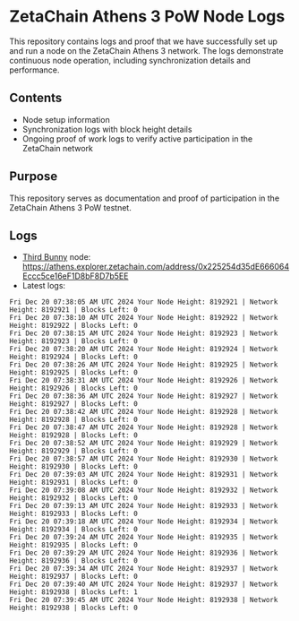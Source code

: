 # ZetaChain Athens 3 PoW Node Logs
This repository contains logs and proof that we have successfully set up and run a node on the ZetaChain Athens 3 network. The logs demonstrate continuous node operation, including synchronization details and performance.

## Contents
- Node setup information
- Synchronization logs with block height details
- Ongoing proof of work logs to verify active participation in the ZetaChain network

## Purpose
This repository serves as documentation and proof of participation in the ZetaChain Athens 3 PoW testnet.

## Logs

- [Third Bunny](https://thirdbunny.xyz/) node: https://athens.explorer.zetachain.com/address/0x225254d35dE666064Eccc5ce16eF1D8bF8D7b5EE
- Latest logs:
```
Fri Dec 20 07:38:05 AM UTC 2024 Your Node Height: 8192921 | Network Height: 8192921 | Blocks Left: 0
Fri Dec 20 07:38:10 AM UTC 2024 Your Node Height: 8192922 | Network Height: 8192922 | Blocks Left: 0
Fri Dec 20 07:38:15 AM UTC 2024 Your Node Height: 8192923 | Network Height: 8192923 | Blocks Left: 0
Fri Dec 20 07:38:20 AM UTC 2024 Your Node Height: 8192924 | Network Height: 8192924 | Blocks Left: 0
Fri Dec 20 07:38:26 AM UTC 2024 Your Node Height: 8192925 | Network Height: 8192925 | Blocks Left: 0
Fri Dec 20 07:38:31 AM UTC 2024 Your Node Height: 8192926 | Network Height: 8192926 | Blocks Left: 0
Fri Dec 20 07:38:36 AM UTC 2024 Your Node Height: 8192927 | Network Height: 8192927 | Blocks Left: 0
Fri Dec 20 07:38:42 AM UTC 2024 Your Node Height: 8192928 | Network Height: 8192928 | Blocks Left: 0
Fri Dec 20 07:38:47 AM UTC 2024 Your Node Height: 8192928 | Network Height: 8192928 | Blocks Left: 0
Fri Dec 20 07:38:52 AM UTC 2024 Your Node Height: 8192929 | Network Height: 8192929 | Blocks Left: 0
Fri Dec 20 07:38:57 AM UTC 2024 Your Node Height: 8192930 | Network Height: 8192930 | Blocks Left: 0
Fri Dec 20 07:39:03 AM UTC 2024 Your Node Height: 8192931 | Network Height: 8192931 | Blocks Left: 0
Fri Dec 20 07:39:08 AM UTC 2024 Your Node Height: 8192932 | Network Height: 8192932 | Blocks Left: 0
Fri Dec 20 07:39:13 AM UTC 2024 Your Node Height: 8192933 | Network Height: 8192933 | Blocks Left: 0
Fri Dec 20 07:39:18 AM UTC 2024 Your Node Height: 8192934 | Network Height: 8192934 | Blocks Left: 0
Fri Dec 20 07:39:24 AM UTC 2024 Your Node Height: 8192935 | Network Height: 8192935 | Blocks Left: 0
Fri Dec 20 07:39:29 AM UTC 2024 Your Node Height: 8192936 | Network Height: 8192936 | Blocks Left: 0
Fri Dec 20 07:39:34 AM UTC 2024 Your Node Height: 8192937 | Network Height: 8192937 | Blocks Left: 0
Fri Dec 20 07:39:40 AM UTC 2024 Your Node Height: 8192937 | Network Height: 8192938 | Blocks Left: 1
Fri Dec 20 07:39:45 AM UTC 2024 Your Node Height: 8192938 | Network Height: 8192938 | Blocks Left: 0
```
